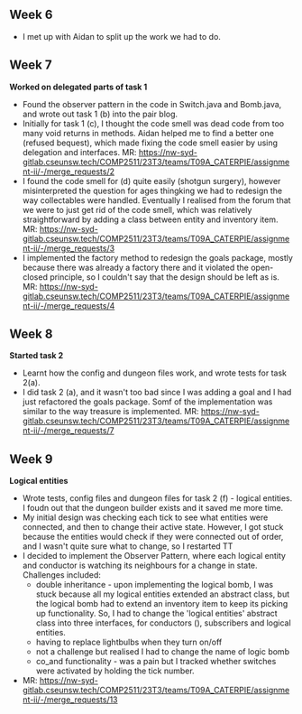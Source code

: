 ## Week 6

- I met up with Aidan to split up the work we had to do.


## Week 7
**Worked on delegated parts of task 1**
- Found the observer pattern in the code in Switch.java and Bomb.java, and wrote out task 1 (b) into the pair blog.
- Initially for task 1 (c), I thought the code smell was dead code from too many void returns in methods. Aidan helped me to find a better one (refused bequest), which made fixing the code smell easier by using delegation and interfaces. MR: https://nw-syd-gitlab.cseunsw.tech/COMP2511/23T3/teams/T09A_CATERPIE/assignment-ii/-/merge_requests/2
- I found the code smell for (d) quite easily (shotgun surgery), however misinterpreted the question for ages thingking we had to redesign the way collectables were handled. Eventually I realised from the forum that we were to just get rid of the code smell, which was relatively straightforward by adding a class between entity and inventory item. MR: https://nw-syd-gitlab.cseunsw.tech/COMP2511/23T3/teams/T09A_CATERPIE/assignment-ii/-/merge_requests/3
- I implemented the factory method to redesign the goals package, mostly because there was already a factory there and it violated the open-closed principle, so I couldn't say that the design should be left as is. MR: https://nw-syd-gitlab.cseunsw.tech/COMP2511/23T3/teams/T09A_CATERPIE/assignment-ii/-/merge_requests/4

## Week 8
**Started task 2**
- Learnt how the config and dungeon files work, and wrote tests for task 2(a).
- I did task 2 (a), and it wasn't too bad since I was adding a goal and I had just refactored the goals package. Somf of the implementation was similar to the way treasure is implemented. MR: https://nw-syd-gitlab.cseunsw.tech/COMP2511/23T3/teams/T09A_CATERPIE/assignment-ii/-/merge_requests/7

## Week 9
**Logical entities**
- Wrote tests, config files and dungeon files for task 2 (f) - logical entities. I foudn out that the dungeon builder exists and it saved me more time.
- My initial design was checking each tick to see what entities were connected, and then to change their active state. However, I got stuck because the entities would check if they were connected out of order, and I wasn't quite sure what to change, so I restarted TT
- I decided to implement the Observer Pattern, where each logical entity and conductor is watching its neighbours for a change in state. Challenges included:
    - double inheritance - upon implementing the logical bomb, I was stuck because all my logical entities extended an abstract class, but the logical bomb had to extend an inventory item to keep its picking up functionality. So, I had to change the 'logical entities' abstract class into three interfaces, for conductors (), subscribers and logical entities.
    - having to replace lightbulbs when they turn on/off
    - not a challenge but realised I had to change the name of logic bomb
    - co_and functionality - was a pain but I tracked whether switches were activated by holding the tick number.
- MR: https://nw-syd-gitlab.cseunsw.tech/COMP2511/23T3/teams/T09A_CATERPIE/assignment-ii/-/merge_requests/13 
